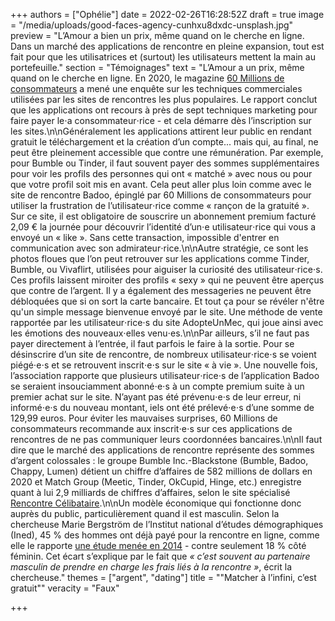 +++
authors = ["Ophélie"]
date = 2022-02-26T16:28:52Z
draft = true
image = "/media/uploads/good-faces-agency-cunhxu8dxdc-unsplash.jpg"
preview = "L’Amour a bien un prix, même quand on le cherche en ligne. Dans un marché des applications de rencontre en pleine expansion, tout est fait pour que les utilisatrices et (surtout) les utilisateurs mettent la main au portefeuille."
section = "Témoignages"
text = "L’Amour a un prix, même quand on le cherche en ligne. En 2020, le magazine [60 Millions de consommateurs](https://www.60millions-mag.com/2020/02/13/sites-de-rencontre-7-combines-pour-vous-faire-raquer-17197) a mené une enquête sur les techniques commerciales utilisées par les sites de rencontres les plus populaires. Le rapport conclut que les applications ont recours à près de sept techniques marketing pour faire payer le⋅a consommateur⋅rice - et cela démarre dès l’inscription sur les sites.\n\nGénéralement les applications attirent leur public en rendant gratuit le téléchargement et la création d’un compte... mais qui, au final, ne peut être pleinement accessible que contre une rémunération. Par exemple, pour Bumble ou Tinder, il faut souvent payer des sommes supplémentaires pour voir les profils des personnes qui ont « matché » avec nous ou pour que votre profil soit mis en avant. Cela peut aller plus loin comme avec le site de rencontre Badoo, épinglé par 60 Millions de consommateurs pour utiliser la frustration de l’utilisateur⋅rice comme « rançon de la gratuité ». Sur ce site, il est obligatoire de souscrire un abonnement premium facturé 2,09 € la journée pour découvrir l’identité d’un⋅e utilisateur⋅rice qui vous a envoyé un « like ». Sans cette transaction, impossible d'entrer en communication avec son admirateur⋅rice.\n\nAutre stratégie, ce sont les photos floues que l’on peut retrouver sur les applications comme Tinder, Bumble, ou Vivaflirt, utilisées pour aiguiser la curiosité des utilisateur⋅rice⋅s. Ces profils laissent miroiter des profils « sexy » qui ne peuvent être aperçus que contre de l’argent. Il y a également des messageries ne peuvent être débloquées que si on sort la carte bancaire. Et tout ça pour se révéler n'être qu'un simple message bienvenue envoyé par le site. Une méthode de vente rapportée par les utilisateur⋅rice⋅s du site AdopteUnMec, qui joue ainsi avec les émotions des nouveaux⋅elles venu⋅es.\n\nPar ailleurs, s’il ne faut pas payer directement à l’entrée, il faut parfois le faire à la sortie. Pour se désinscrire d’un site de rencontre, de nombreux utilisateur⋅rice⋅s se voient piégé⋅e⋅s et se retrouvent inscrit⋅e⋅s sur le site « à vie ». Une nouvelle fois, l’association rapporte que plusieurs utilisateur⋅rice⋅s de l’application Badoo se seraient insouciamment abonné⋅e⋅s à un compte premium suite à un premier achat sur le site. N’ayant pas été prévenu⋅e⋅s de leur erreur, ni informé⋅e⋅s du nouveau montant, iels ont été prélevé⋅e⋅s d’une somme de 129,99 euros. Pour éviter les mauvaises surprises, 60 Millions de consommateurs recommande aux inscrit⋅e⋅s sur ces applications de rencontres de ne pas communiquer leurs coordonnées bancaires.\n\nIl faut dire que le marché des applications de rencontre représente des sommes d’argent colossales : le groupe Bumble Inc.-Blackstone (Bumble, Badoo, Chappy, Lumen) détient un chiffre d’affaires de 582 millions de dollars en 2020 et Match Group (Meetic, Tinder, OkCupid, Hinge, etc.) enregistre quant à lui 2,9 milliards de chiffres d’affaires, selon le site spécialisé [Rencontre Célibataire](https://www.rencontrecelibataire-fr.com/marche-rencontres).\n\nUn modèle économique qui fonctionne donc auprès du public, particulièrement quand il est masculin. Selon la chercheuse Marie Bergström de l’Institut national d’études démographiques (Ined), 45 % des hommes ont déjà payé pour la rencontre en ligne, comme elle le rapporte [une étude menée en 2014](https://epic.site.ined.fr/) - contre seulement 18 % côté féminin. Cet écart s’explique par le fait que _« c’est souvent au partenaire masculin de prendre en charge les frais liés à la rencontre »_, écrit la chercheuse."
themes = ["argent", "dating"]
title = "\"Matcher à l’infini, c’est gratuit\""
veracity = "Faux"

+++
